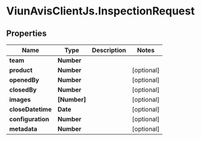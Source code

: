 # ViunAvisClientJs.InspectionRequest

## Properties

| Name              | Type         | Description | Notes      |
| ----------------- | ------------ | ----------- | ---------- |
| **team**          | **Number**   |             |
| **product**       | **Number**   |             | [optional] |
| **openedBy**      | **Number**   |             | [optional] |
| **closedBy**      | **Number**   |             | [optional] |
| **images**        | **[Number]** |             | [optional] |
| **closeDatetime** | **Date**     |             | [optional] |
| **configuration** | **Number**   |             | [optional] |
| **metadata**      | **Number**   |             | [optional] |
